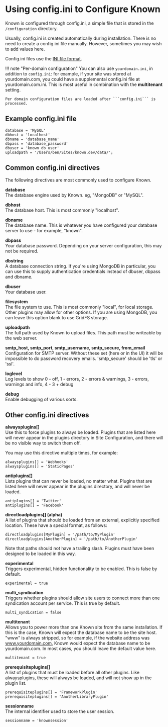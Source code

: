 # Using config.ini to Configure Known

Known is configured through config.ini, a simple file that is stored in the ```/configuration``` directory.

Usually, config.ini is created automatically during installation. There is no need to create a config.ini file manually.
However, sometimes you may wish to add values here.

Config.ini files use the [INI file format](https://en.wikipedia.org/wiki/INI_file).

!!! note "Per-domain configuration"
    You can also use ```yourdomain.ini```, in addition to ```config.ini```: for example, if your site was stored at yourdomain.com, you could have a supplemental
    config.ini file at yourdomain.com.ini. This is most useful in combination with the **multitenant** setting. 

    Per domain configuration files are loaded after ```config.ini``` is processed.

## Example config.ini file

    database = 'MySQL'
    dbhost = 'localhost'
    dbname = 'database_name'
    dbpass = 'database_password'
    dbuser = 'known_db_user'
    uploadpath = '/Users/ben/Sites/known.dev/data/';

## Common config.ini directives

The following directives are most commonly used to configure Known.

**database**<br>
The database engine used by Known. eg, "MongoDB" or "MySQL".

**dbhost**<br>
The database host. This is most commonly "localhost".

**dbname**<br>
The database name. This is whatever you have configured your database server to use - for example, "known".

**dbpass**<br>
Your database password. Depending on your server configuration, this may not be required.

**dbstring**<br>
A database connection string. If you're using MongoDB in particular, you can use this to supply authentication
credentials instead of dbuser, dbpass and dbname.

**dbuser**<br>
Your database user.

**filesystem**<br>
The file system to use. This is most commonly "local", for local storage. Other plugins may allow for other options.
If you are using MongoDB, you can leave this option blank to use GridFS storage.

**uploadpath**<br>
The full path used by Known to upload files. This path must be writeable by the web server.

**smtp_host, smtp_port, smtp_username, smtp_secure, from_email**<br>
Configuration for SMTP server.  Without these set (here or in the UI)
it will be impossible to do password recovery emails.
'smtp_secure' should be 'tls' or 'ssl'.

**loglevel**<br>
Log levels to show 0 - off, 1 - errors, 2 - errors & warnings,
3 - errors, warnings and info, 4 - 3 + debug

**debug**<br>
Enable debugging of various sorts.

## Other config.ini directives

**alwaysplugins[]**<br>
Use this to force plugins to always be loaded. Plugins that are listed here will never appear in the plugins directory
in Site Configuration, and there will be no visible way to switch them off.

You may use this directive multiple times, for example:

    alwaysplugins[] = 'Webhooks'
    alwaysplugins[] = 'StaticPages'

**antiplugins[]**<br>
Lists plugins that can never be loaded, no matter what. Plugins that are listed here will never appear in the plugins
directory, and will never be loaded.

    antiplugins[] = 'Twitter'
    antiplugins[] = 'Facebook'

**directloadplugins[] (alpha)**<br>
A list of plugins that should be loaded from an external, explicitly specified location. These have a special format,
as follows:

    directloadplugins[MyPlugin] = '/path/to/MyPlugin'
    directloadplugins[AnotherPlugin] = '/path/to/AnotherPlugin'

Note that paths should not have a trailing slash. Plugins must have been designed to be loaded in this way.

**experimental**<br>
Triggers experimental, hidden functionality to be enabled. This is false by default.

    experimental = true

**multi_syndication**<br>
Triggers whether plugins should allow site users to connect more than one syndication account per service. This is true
by default.

    multi_syndication = false

**multitenant**<br>
Allows you to power more than one Known site from the same installation. If this is the case, Known will expect the
database name to be the site host. "www" is always stripped, so for example, if the website address was www.yourdomain.com,
Known would expect the database name to be yourdomain.com. In most cases, you should leave the default value here.

    multitenant = true

**prerequisiteplugins[]**<br>
A list of plugins that must be loaded before all other plugins. Like alwaysplugins, these will always be loaded, and
will not show up in the plugin list.

    prerequisiteplugins[] = 'FrameworkPlugin'
    prerequisiteplugins[] = 'AnotherLibraryPlugin'

**sessionname**<br>
The internal identifier used to store the user session.

    sessionname = 'knownsession'
